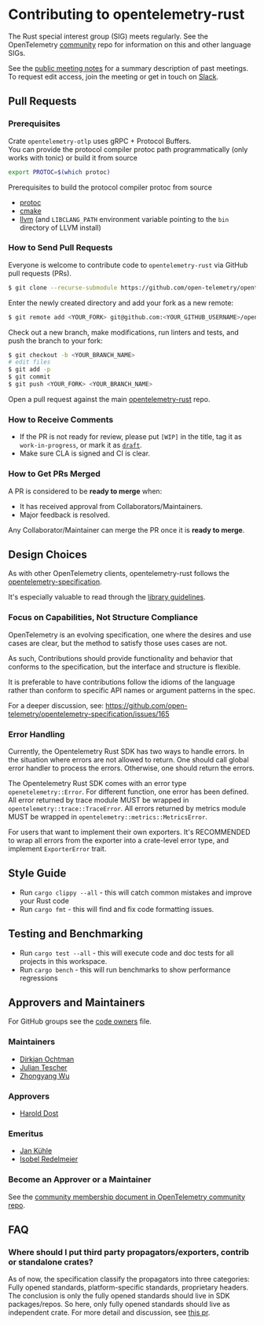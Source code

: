 # Contributing to opentelemetry-rust

The Rust special interest group (SIG) meets regularly. See the
OpenTelemetry
[community](https://github.com/open-telemetry/community#rust-sig)
repo for information on this and other language SIGs.

See the [public meeting
notes](https://docs.google.com/document/d/1tGKuCsSnyT2McDncVJrMgg74_z8V06riWZa0Sr79I_4/edit)
for a summary description of past meetings. To request edit access,
join the meeting or get in touch on
[Slack](https://cloud-native.slack.com/archives/C03GDP0H023).

## Pull Requests

### Prerequisites

Crate `opentelemetry-otlp` uses gRPC + Protocol Buffers.<br>
You can provide the protocol compiler protoc path programmatically (only works with tonic) or build it from source

```sh
export PROTOC=$(which protoc)
```

Prerequisites to build the protocol compiler protoc from source

- [protoc](https://github.com/protocolbuffers/protobuf)
- [cmake](https://cmake.org)
- [llvm](https://releases.llvm.org/download.html) (and `LIBCLANG_PATH` environment variable pointing to the `bin` directory of LLVM install)

### How to Send Pull Requests

Everyone is welcome to contribute code to `opentelemetry-rust` via
GitHub pull requests (PRs).

```sh
$ git clone --recurse-submodule https://github.com/open-telemetry/opentelemetry-rust
```

Enter the newly created directory and add your fork as a new remote:

```sh
$ git remote add <YOUR_FORK> git@github.com:<YOUR_GITHUB_USERNAME>/opentelemetry-rust
```

Check out a new branch, make modifications, run linters and tests, and
push the branch to your fork:

```sh
$ git checkout -b <YOUR_BRANCH_NAME>
# edit files
$ git add -p
$ git commit
$ git push <YOUR_FORK> <YOUR_BRANCH_NAME>
```

Open a pull request against the main
[opentelemetry-rust](https://github.com/open-telemetry/opentelemetry-rust)
repo.

### How to Receive Comments

* If the PR is not ready for review, please put `[WIP]` in the title,
  tag it as `work-in-progress`, or mark it as
  [`draft`](https://github.blog/2019-02-14-introducing-draft-pull-requests/).
* Make sure CLA is signed and CI is clear.

### How to Get PRs Merged

A PR is considered to be **ready to merge** when:

* It has received approval from Collaborators/Maintainers.
* Major feedback is resolved.

Any Collaborator/Maintainer can merge the PR once it is **ready to
merge**.

## Design Choices

As with other OpenTelemetry clients, opentelemetry-rust follows the
[opentelemetry-specification](https://github.com/open-telemetry/opentelemetry-specification).

It's especially valuable to read through the [library
guidelines](https://github.com/open-telemetry/opentelemetry-specification/blob/master/specification/library-guidelines.md).

### Focus on Capabilities, Not Structure Compliance

OpenTelemetry is an evolving specification, one where the desires and
use cases are clear, but the method to satisfy those uses cases are
not.

As such, Contributions should provide functionality and behavior that
conforms to the specification, but the interface and structure is
flexible.

It is preferable to have contributions follow the idioms of the
language rather than conform to specific API names or argument
patterns in the spec.

For a deeper discussion, see:
https://github.com/open-telemetry/opentelemetry-specification/issues/165

### Error Handling
Currently, the Opentelemetry Rust SDK has two ways to handle errors. In the situation where errors are not allowed to return. One should call global error handler to process the errors. Otherwise, one should return the errors. 

The Opentelemetry Rust SDK comes with an error type `openetelemetry::Error`. For different function, one error has been defined. All error returned by trace module MUST be wrapped in `opentelemetry::trace::TraceError`. All errors returned by metrics module MUST be wrapped in `opentelemetry::metrics::MetricsError`. 

For users that want to implement their own exporters. It's RECOMMENDED to wrap all errors from the exporter into a crate-level error type, and implement `ExporterError` trait.  

## Style Guide

* Run `cargo clippy --all` - this will catch common mistakes and improve
your Rust code
* Run `cargo fmt` - this will find and fix code formatting
issues.

## Testing and Benchmarking

* Run `cargo test --all` - this will execute code and doc tests for all
projects in this workspace.
* Run `cargo bench` - this will run benchmarks to show performance 
regressions

## Approvers and Maintainers

For GitHub groups see the [code owners](CODEOWNERS) file.

### Maintainers

* [Dirkjan Ochtman](https://github.com/djc)
* [Julian Tescher](https://github.com/jtescher)
* [Zhongyang Wu](https://github.com/TommyCpp)

### Approvers

* [Harold Dost](https://github.com/hdost)

### Emeritus

* [Jan Kühle](https://github.com/frigus02)
* [Isobel Redelmeier](https://github.com/iredelmeier)

### Become an Approver or a Maintainer

See the [community membership document in OpenTelemetry community
repo](https://github.com/open-telemetry/community/blob/master/community-membership.md).

## FAQ
### Where should I put third party propagators/exporters, contrib or standalone crates?
As of now, the specification classify the propagators into three categories: Fully opened standards, platform-specific standards, proprietary headers. The conclusion is only the fully opened standards should live in SDK packages/repos. So here, only fully opened standards should live as independent crate. For more detail and discussion, see [this pr](https://github.com/open-telemetry/opentelemetry-specification/pull/1144).  
